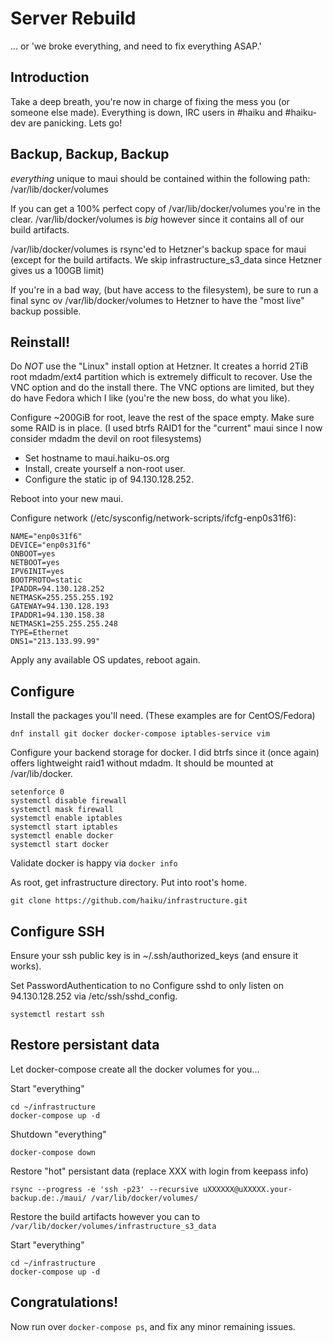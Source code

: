 # Server Rebuild
... or 'we broke everything, and need to fix everything ASAP.'

## Introduction

Take a deep breath, you're now in charge of fixing the mess you
(or someone else made).  Everything is down, IRC users in #haiku
and #haiku-dev are panicking. Lets go!


## Backup, Backup, Backup

*everything* unique to maui should be contained within the following path:
	/var/lib/docker/volumes

If you can get a 100% perfect copy of /var/lib/docker/volumes you're
in the clear.  /var/lib/docker/volumes is *big* however since it
contains all of our build artifacts.

/var/lib/docker/volumes is rsync'ed to Hetzner's backup space for maui
(except for the build artifacts. We skip infrastructure_s3_data since
Hetzner gives us a 100GB limit)

If you're in a bad way, (but have access to the filesystem), be sure
to run a final sync ov /var/lib/docker/volumes to Hetzner to have the
"most live" backup possible.

## Reinstall!

Do *NOT* use the "Linux" install option at Hetzner. It creates a horrid
2TiB root mdadm/ext4 partition which is extremely difficult to recover.
Use the VNC option and do the install there.  The VNC options are limited,
but they do have Fedora which I like (you're the new boss, do what you like).

Configure ~200GiB for root, leave the rest of the space empty. Make sure
some RAID is in place. (I used btrfs RAID1 for the "current" maui since
I now consider mdadm the devil on root filesystems)

* Set hostname to maui.haiku-os.org
* Install, create yourself a non-root user.
* Configure the static ip of 94.130.128.252.

Reboot into your new maui.

Configure network (/etc/sysconfig/network-scripts/ifcfg-enp0s31f6):
```
NAME="enp0s31f6"
DEVICE="enp0s31f6"
ONBOOT=yes
NETBOOT=yes
IPV6INIT=yes
BOOTPROTO=static
IPADDR=94.130.128.252
NETMASK=255.255.255.192
GATEWAY=94.130.128.193
IPADDR1=94.130.158.38
NETMASK1=255.255.255.248
TYPE=Ethernet
DNS1="213.133.99.99"
```

Apply any available OS updates, reboot again.

## Configure

Install the packages you'll need. (These examples are for CentOS/Fedora)

```dnf install git docker docker-compose iptables-service vim```

Configure your backend storage for docker. I did btrfs since it (once
again) offers lightweight raid1 without mdadm. It should be mounted
at /var/lib/docker.

```
setenforce 0
systemctl disable firewall
systemctl mask firewall
systemctl enable iptables
systemctl start iptables
systemctl enable docker
systemctl start docker
```

Validate docker is happy via ```docker info```

As root, get infrastructure directory. Put into root's home.
```
git clone https://github.com/haiku/infrastructure.git
```

## Configure SSH

Ensure your ssh public key is in ~/.ssh/authorized_keys (and ensure it works).

Set PasswordAuthentication to no
Configure sshd to only listen on 94.130.128.252 via /etc/ssh/sshd_config.

```
systemctl restart ssh
```

## Restore persistant data

Let docker-compose create all the docker volumes for you...

Start "everything"
```
cd ~/infrastructure
docker-compose up -d
```

Shutdown "everything"
```
docker-compose down
```

Restore "hot" persistant data (replace XXX with login from keepass info)
```
rsync --progress -e 'ssh -p23' --recursive uXXXXXX@uXXXXX.your-backup.de:./maui/ /var/lib/docker/volumes/
```

Restore the build artifacts however you can to ```/var/lib/docker/volumes/infrastructure_s3_data```


Start "everything"
```
cd ~/infrastructure
docker-compose up -d
```

## Congratulations!

Now run over ```docker-compose ps```, and fix any minor remaining issues.

